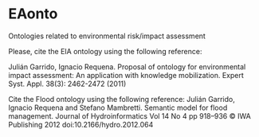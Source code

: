 EAonto
======

Ontologies related to environmental risk/impact assessment

Please, cite the EIA ontology using the following reference:
 
 Julián Garrido, Ignacio Requena. Proposal of ontology for environmental impact assessment: 
 An application with knowledge mobilization. Expert Syst. Appl. 38(3): 2462-2472 (2011)
 
Cite the Flood ontology using the following reference:
  Julián Garrido, Ignacio Requena and Stefano Mambretti. Semantic model for flood management.
  Journal of Hydroinformatics Vol 14 No 4 pp 918–936 © IWA Publishing 2012 doi:10.2166/hydro.2012.064
